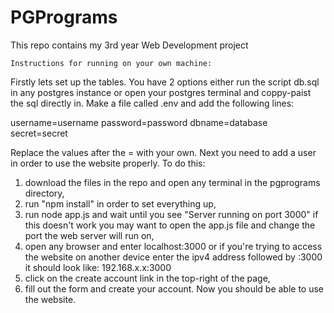 # PGPrograms
 This repo contains my 3rd year Web Development project

	Instructions for running on your own machine:
Firstly lets set up the tables.
You have 2 options either run the script db.sql in any postgres instance or open your postgres terminal and coppy-paist the sql directly in.
Make a file called .env and add the following lines:

username=username
password=password
dbname=database
secret=secret

Replace the values after the = with your own.
Next you need to add a user in order to use the website properly.
To do this:
1. download the files in the repo and open any terminal in the pgprograms directory,
2. run "npm install" in order to set everything up,
3. run node app.js and wait until you see "Server running on port 3000"
if this doesn't work you may want to open the app.js file and change the port the web server will run on,
4. open any browser and enter localhost:3000 or if you're trying to access the website on another device enter the ipv4 address followed by :3000 it should look like:
192.168.x.x:3000
5. click on the create account link in the top-right of the page,
6. fill out the form and create your account.
Now you should be able to use the website.
